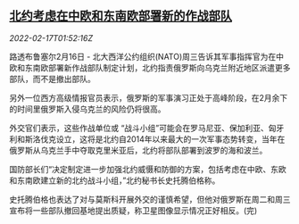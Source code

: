 <!--1645063263000-->
[北约考虑在中欧和东南欧部署新的作战部队](https://cn.reuters.com/article/nato-eu-troops-deployment-0217-idCNKBS2KM06C)
------

<div><i>2022-02-17T01:52:16Z</i></div><p>路透布鲁塞尔2月16日 - 北大西洋公约组织(NATO)周三告诉其军事指挥官为在中欧和东南欧部署新作战部队制定计划，北约指责俄罗斯向乌克兰附近地区派遣更多部队，而不是撤出部队。</p><p>另外一位西方高级情报官员表示，俄罗斯的军事演习正处于高峰阶段，在2月余下的时间里俄罗斯入侵乌克兰的风险仍将很高。</p><p>外交官们表示，这些作战单位或 “战斗小组”可能会在罗马尼亚、保加利亚、匈牙利和斯洛伐克设立，这将是北约自2014年以来最大的一次军事态势转变，当年在俄罗斯从乌克兰手中夺取克里米亚后，北约将部队部署到波罗的海和波兰。</p><p>国防部长们“决定制定进一步加强北约威慑和防御的方案，包括考虑在中欧、东欧和东南欧建立新的北约战斗小组，”北约秘书长史托腾伯格称。</p><p>史托腾伯格也表达了对与莫斯科开展外交的谨慎希望，但他对俄罗斯在周二和周三宣布将一些部队撤回基地提出质疑，称卫星图像显示情况正好相反。(完)</p>
